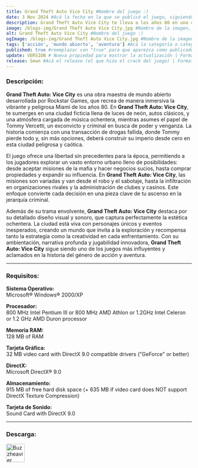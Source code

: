 ```yaml
---
title: Grand Theft Auto Vice City #Nombre del juego :)
date: 3 Nov 2024 #Acá la fecha en la que se publicó el juego, siguiendo este formato: Dia "30", Mes "Oct", Año "2024" = como debe quedar: 30 Oct 2024
description: Grand Theft Auto Vice City te lleva a los años 80 en una ciudad inspirada en Miami, donde jugarás como Tommy Vercetti, un criminal en ascenso. Con una mezcla de acción, misiones intensas y exploración libre, sumérgete en un mundo de colores neón, música retro y crimen organizado. #Acá una mini descripción del juego
image: /blogs-img/Grand Theft Auto Vice City.jpg #Nombre de la imagen, por lo general es exactamente el mismo nombre que el juego excluyendo lo ":" (Dos puntos)
alt: Grand Theft Auto Vice City #Nombre del juego :)
ogImage: /blogs-img/Grand Theft Auto Vice City.jpg #Nombre de la imagen, por lo general es exactamente el mismo nombre que el juego excluyendo lo ":" (Dos puntos)
tags: ['acción', 'mundo abierto', 'aventura'] #Acá la categoría o categorías del juego, si es más de una se coloca en este formato: ['categoría1', 'categoría2']
published: true #reemplazar con "true" para que aparezca como publicado
update: VERSION # Nueva propiedad para mostrar la actualización | Formato: v1.0.0
release: Sewn #Acá el release (el que hizo el crack del juego) | Formato: Nicolhetti
---
```


<!--En VSCode seleccionando una palabra, por ejemplo: "Grand Theft Auto Vice City" y apretando Ctrl+F2 se seleccionan todas las palabras iguales-->

### Descripción:
**Grand Theft Auto: Vice City** es una obra maestra de mundo abierto desarrollada por Rockstar Games, que recrea de manera inmersiva la vibrante y peligrosa Miami de los años 80. En **Grand Theft Auto: Vice City**, te sumerges en una ciudad ficticia llena de luces de neón, autos clásicos, y una atmósfera cargada de música ochentera, mientras asumes el papel de Tommy Vercetti, un exconvicto y criminal en busca de poder y venganza. La historia comienza con una transacción de drogas fallida, donde Tommy pierde todo y, sin más opciones, deberá construir su imperio desde cero en esta ciudad peligrosa y caótica.

El juego ofrece una libertad sin precedentes para la época, permitiendo a los jugadores explorar un vasto entorno urbano lleno de posibilidades: desde aceptar misiones de la mafia y hacer negocios sucios, hasta comprar propiedades y expandir su influencia. En **Grand Theft Auto: Vice City**, las misiones son variadas y van desde el robo y el sabotaje, hasta la infiltración en organizaciones rivales y la administración de clubes y casinos. Este enfoque convierte cada decisión en una pieza clave de tu ascenso en la jerarquía criminal.

Además de su trama envolvente, **Grand Theft Auto: Vice City** destaca por su detallado diseño visual y sonoro, que captura perfectamente la estética ochentera. La ciudad está viva con personajes únicos y eventos inesperados, creando un mundo que invita a la exploración y recompensa tanto la estrategia como la creatividad en cada enfrentamiento. Con su ambientación, narrativa profunda y jugabilidad innovadora, **Grand Theft Auto: Vice City** sigue siendo uno de los juegos más influyentes y aclamados en la historia del género de acción y aventura.

<!--Prompt para Chat-GPT: Hazme una descripción para el juego "Grand Theft Auto Vice City" y cada que menciones "Grand Theft Auto Vice City" ponlo en negrita -->

---

### Requisitos:
**Sistema Operativo:**  
Microsoft® Windows® 2000/XP

**Procesador:**  
800 MHz Intel Pentium III or 800 MHz AMD Athlon or 1.2GHz Intel Celeron or 1.2 GHz AMD Duron processor

**Memoria RAM:**  
128 MB of RAM

**Tarjeta Gráfica:**  
32 MB video card with DirectX 9.0 compatible drivers ("GeForce" or better)

**DirectX:**  
Microsoft DirectX® 9.0

**Almacenamiento:**  
915 MB of free hard disk space (+ 635 MB if video card does NOT support DirectX Texture Compression)

**Tarjeta de Sonido:**  
Sound Card with DirectX 9.0

<!--Si falta o sobra un requisito se quita o se agrega manteniendo el mismo formato-->

---


### Descarga:

[<img src="https://gist.github.com/cxmeel/0dbc95191f239b631c3874f4ccf114e2/raw/download.svg" alt="Buzzheavier" height="50" />](https://buzzheavier.com/f/GX3FAzff0AA)

<!-- # se debe reemplazar por el link de descarga-->

<!--NOMBRE-DEL-SERVICIO se debe reemplazar por el servicio donde está subido el juego-->
